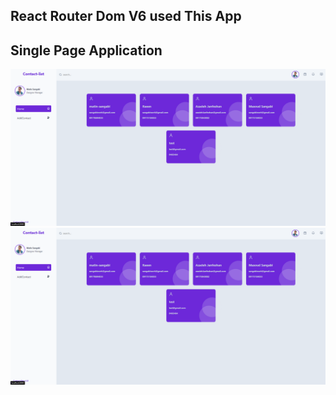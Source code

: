 ## React Router Dom V6 used This App 
## Single Page Application 


![This is Home Page](https://github.com/Matin-Sangabi/contacts/blob/master/git/Homepage.png?raw=true)
![This is Add New PAge](https://github.com/Matin-Sangabi/contacts/blob/master/git/Homepage.png?raw=true)
